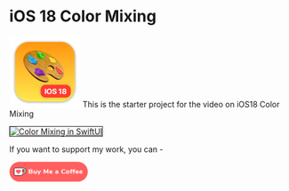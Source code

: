 # iOS 18 Color Mixing

![mac128](Images/mac128.png) This is the starter project for the video on iOS18 Color Mixing

<a href="http://www.youtube.com/watch?feature=player_embedded&v=KoKlr5dqpP4
" target="_blank"><img src="http://img.youtube.com/vi/KoKlr5dqpP4/0.jpg" 
alt="Color Mixing in SwiftUI" width="480" height="360" border="1" /></a>

If you want to support my work, you can - </br>

<a href='https://ko-fi.com/Z8Z22WRVG' target='_blank'><img height='36' style='border:0px;height:36px;' src='Images/kofi3.png' border='0' alt='Buy Me a Coffee at ko-fi.com' /></a>

